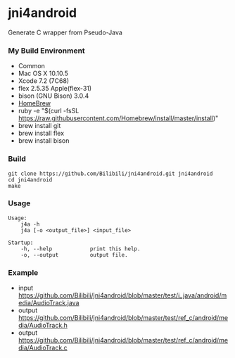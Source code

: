 # jni4android
Generate C wrapper from Pseudo-Java

### My Build Environment
- Common
 - Mac OS X 10.10.5
 - Xcode 7.2 (7C68)
 - flex 2.5.35 Apple(flex-31)
 - bison (GNU Bison) 3.0.4
- [HomeBrew](http://brew.sh)
 - ruby -e "$(curl -fsSL https://raw.githubusercontent.com/Homebrew/install/master/install)"
 - brew install git
 - brew install flex
 - brew install bison

### Build

```
git clone https://github.com/Bilibili/jni4android.git jni4android
cd jni4android
make
```

### Usage

```
Usage:
    j4a -h
    j4a [-o <output_file>] <input_file>

Startup:
    -h, --help            print this help.
    -o, --output          output file.
```

### Example

- input https://github.com/Bilibili/jni4android/blob/master/test/i_java/android/media/AudioTrack.java
- output https://github.com/Bilibili/jni4android/blob/master/test/ref_c/android/media/AudioTrack.h
- output https://github.com/Bilibili/jni4android/blob/master/test/ref_c/android/media/AudioTrack.c
